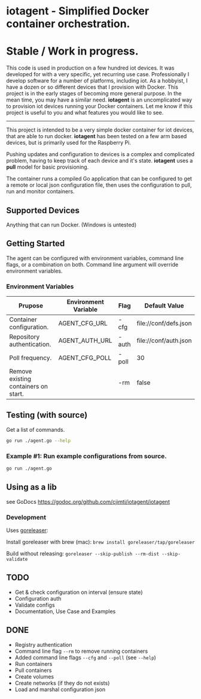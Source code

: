# iotagent - Simplified Docker container orchestration.

# Stable / Work in progress.

This code is used in production on a few hundred iot devices. It was developed for with a very specific, yet recurring use case. Professionally I develop software for a number of platforms, including iot. As a hobbyist, I have a dozen or so different devices that I provision with Docker. This project is in the early stages of becoming more general purpose. In the mean time, you may have a similar need. **iotagent** is an uncomplicated way to provision iot devices running your Docker containers. Let me know if this project is useful to you and what features you would like to see.

----

This project is intended to be a very simple docker container for iot devices, that are able to run docker. **iotagent** has been tested on a few arm based devices, but is primarily used for the Raspberry Pi.

Pushing updates and configuration to devices is a complex and complicated problem, having to keep track of each device and it's state. **iotagent** uses a **pull** model for basic provisioning.

The container runs a compiled Go application that can be configured to get a remote or local json configuration file, then uses the configuration to pull, run and monitor containers.



## Supported Devices

Anything that can run Docker. (Windows is untested)

## Getting Started

The agent can be configured with environment variables, command line flags, or a combination on both. Command line argument will override environment variables.

### Environment Variables

| Prupose                    | Environment Variable | Flag   | Default Value |
| -------                    | -------------------- | ----   | ------------- |
| Container configuration.   | AGENT_CFG_URL        | -cfg  | file://conf/defs.json |
| Repository authentication. | AGENT_AUTH_URL       | -auth | file://conf/auth.json |
| Poll frequency.            | AGENT_CFG_POLL       | -poll | 30    |
| Remove existing containers on start. |            | -rm   | false |


## Testing (with source)

Get a list of commands.

```bash
go run ./agent.go --help
```

### Example #1: Run example configurations from source.

```bash
go run ./agent.go
```

## Using as a lib

see GoDocs
https://godoc.org/github.com/cjimti/iotagent/iotagent

### Development

Uses [goreleaser](https://goreleaser.com):

Install goreleaser with brew (mac):
`brew install goreleaser/tap/goreleaser`

Build without releasing:
`goreleaser --skip-publish --rm-dist --skip-validate`


## TODO

- Get & check configuration on interval (ensure state)
- Configuration auth
- Validate configs
- Documentation, Use Case and Examples

## DONE

- Registry authentication
- Command line flag `--rm` to remove running containers
- Added command line flags `--cfg` and `--poll` (see `--help`)
- Run containers
- Pull containers
- Create volumes
- Create networks (if they do not exists)
- Load and marshal configuration json

